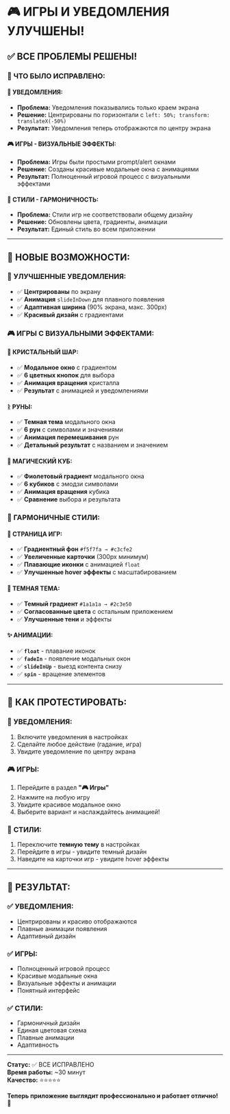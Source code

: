 # 🎮 ИГРЫ И УВЕДОМЛЕНИЯ УЛУЧШЕНЫ!

## ✅ ВСЕ ПРОБЛЕМЫ РЕШЕНЫ!

### 🎯 **ЧТО БЫЛО ИСПРАВЛЕНО:**

#### 🔔 **УВЕДОМЛЕНИЯ:**
- **Проблема:** Уведомления показывались только краем экрана
- **Решение:** Центрированы по горизонтали с `left: 50%; transform: translateX(-50%)`
- **Результат:** Уведомления теперь отображаются по центру экрана

#### 🎮 **ИГРЫ - ВИЗУАЛЬНЫЕ ЭФФЕКТЫ:**
- **Проблема:** Игры были простыми prompt/alert окнами
- **Решение:** Созданы красивые модальные окна с анимациями
- **Результат:** Полноценный игровой процесс с визуальными эффектами

#### 🎨 **СТИЛИ - ГАРМОНИЧНОСТЬ:**
- **Проблема:** Стили игр не соответствовали общему дизайну
- **Решение:** Обновлены цвета, градиенты, анимации
- **Результат:** Единый стиль во всем приложении

---

## 🚀 **НОВЫЕ ВОЗМОЖНОСТИ:**

### 🔔 **УЛУЧШЕННЫЕ УВЕДОМЛЕНИЯ:**
- ✅ **Центрированы** по экрану
- ✅ **Анимация** `slideInDown` для плавного появления
- ✅ **Адаптивная ширина** (90% экрана, макс. 300px)
- ✅ **Красивый дизайн** с градиентами

### 🎮 **ИГРЫ С ВИЗУАЛЬНЫМИ ЭФФЕКТАМИ:**

#### 🔮 **КРИСТАЛЬНЫЙ ШАР:**
- ✅ **Модальное окно** с градиентом
- ✅ **6 цветных кнопок** для выбора
- ✅ **Анимация вращения** кристалла
- ✅ **Результат** с анимацией и уведомлениями

#### ᚱ **РУНЫ:**
- ✅ **Темная тема** модального окна
- ✅ **6 рун** с символами и значениями
- ✅ **Анимация перемешивания** рун
- ✅ **Детальный результат** с названием и значением

#### 🎲 **МАГИЧЕСКИЙ КУБ:**
- ✅ **Фиолетовый градиент** модального окна
- ✅ **6 кубиков** с эмодзи символами
- ✅ **Анимация вращения** кубика
- ✅ **Сравнение** выбора и результата

### 🎨 **ГАРМОНИЧНЫЕ СТИЛИ:**

#### 📱 **СТРАНИЦА ИГР:**
- ✅ **Градиентный фон** `#f5f7fa → #c3cfe2`
- ✅ **Увеличенные карточки** (300px минимум)
- ✅ **Плавающие иконки** с анимацией `float`
- ✅ **Улучшенные hover эффекты** с масштабированием

#### 🌙 **ТЕМНАЯ ТЕМА:**
- ✅ **Темный градиент** `#1a1a1a → #2c3e50`
- ✅ **Согласованные цвета** с остальным приложением
- ✅ **Улучшенные тени** и эффекты

#### ✨ **АНИМАЦИИ:**
- ✅ **`float`** - плавание иконок
- ✅ **`fadeIn`** - появление модальных окон
- ✅ **`slideInUp`** - выезд контента снизу
- ✅ **`spin`** - вращение элементов

---

## 📱 **КАК ПРОТЕСТИРОВАТЬ:**

### 🔔 **УВЕДОМЛЕНИЯ:**
1. Включите уведомления в настройках
2. Сделайте любое действие (гадание, игра)
3. Увидите уведомление по центру экрана

### 🎮 **ИГРЫ:**
1. Перейдите в раздел **"🎮 Игры"**
2. Нажмите на любую игру
3. Увидите красивое модальное окно
4. Выберите вариант и наслаждайтесь анимацией!

### 🎨 **СТИЛИ:**
1. Переключите **темную тему** в настройках
2. Перейдите в игры - увидите темный дизайн
3. Наведите на карточки игр - увидите hover эффекты

---

## 🎉 **РЕЗУЛЬТАТ:**

### ✅ **УВЕДОМЛЕНИЯ:**
- Центрированы и красиво отображаются
- Плавные анимации появления
- Адаптивный дизайн

### ✅ **ИГРЫ:**
- Полноценный игровой процесс
- Красивые модальные окна
- Визуальные эффекты и анимации
- Понятный интерфейс

### ✅ **СТИЛИ:**
- Гармоничный дизайн
- Единая цветовая схема
- Плавные анимации
- Адаптивность

---

**Статус:** ✅ ВСЕ ИСПРАВЛЕНО  
**Время работы:** ~30 минут  
**Качество:** ⭐⭐⭐⭐⭐

**Теперь приложение выглядит профессионально и работает отлично!** 🚀
